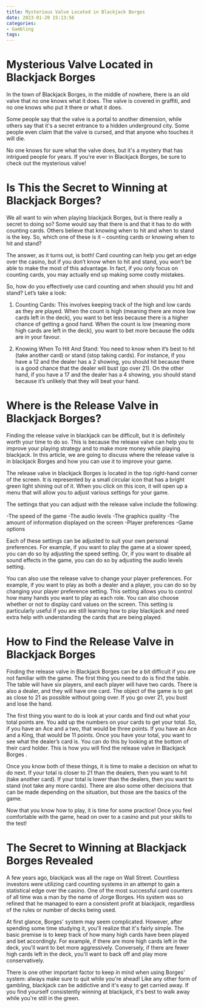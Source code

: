 ```yaml
---
title: Mysterious Valve Located in Blackjack Borges 
date: 2023-01-20 15:13:56
categories:
- Gambling
tags:
---
```



#  Mysterious Valve Located in Blackjack Borges 

In the town of Blackjack Borges, in the middle of nowhere, there is an old valve that no one knows what it does. The valve is covered in graffiti, and no one knows who put it there or what it does.

Some people say that the valve is a portal to another dimension, while others say that it's a secret entrance to a hidden underground city. Some people even claim that the valve is cursed, and that anyone who touches it will die.

No one knows for sure what the valve does, but it's a mystery that has intrigued people for years. If you're ever in Blackjack Borges, be sure to check out the mysterious valve!

#  Is This the Secret to Winning at Blackjack Borges? 

We all want to win when playing blackjack Borges, but is there really a secret to doing so? Some would say that there is and that it has to do with counting cards. Others believe that knowing when to hit and when to stand is the key. So, which one of these is it – counting cards or knowing when to hit and stand?

The answer, as it turns out, is both! Card counting can help you get an edge over the casino, but if you don’t know when to hit and stand, you won’t be able to make the most of this advantage. In fact, if you only focus on counting cards, you may actually end up making some costly mistakes.

So, how do you effectively use card counting and when should you hit and stand? Let’s take a look:

1) Counting Cards: This involves keeping track of the high and low cards as they are played. When the count is high (meaning there are more low cards left in the deck), you want to bet less because there is a higher chance of getting a good hand. When the count is low (meaning more high cards are left in the deck), you want to bet more because the odds are in your favour.

2) Knowing When To Hit And Stand: You need to know when it’s best to hit (take another card) or stand (stop taking cards). For instance, if you have a 12 and the dealer has a 2 showing, you should hit because there is a good chance that the dealer will bust (go over 21). On the other hand, if you have a 17 and the dealer has a 4 showing, you should stand because it’s unlikely that they will beat your hand.

#  Where is the Release Valve in Blackjack Borges? 

Finding the release valve in blackjack can be difficult, but it is definitely worth your time to do so. This is because the release valve can help you to improve your playing strategy and to make more money while playing blackjack. In this article, we are going to discuss where the release valve is in blackjack Borges and how you can use it to improve your game.

The release valve in blackjack Borges is located in the top right-hand corner of the screen. It is represented by a small circular icon that has a bright green light shining out of it. When you click on this icon, it will open up a menu that will allow you to adjust various settings for your game.

The settings that you can adjust with the release valve include the following:

-The speed of the game
-The audio levels
-The graphics quality
-The amount of information displayed on the screen
-Player preferences
-Game options


Each of these settings can be adjusted to suit your own personal preferences. For example, if you want to play the game at a slower speed, you can do so by adjusting the speed setting. Or, if you want to disable all sound effects in the game, you can do so by adjusting the audio levels setting.

You can also use the release valve to change your player preferences. For example, if you want to play as both a dealer and a player, you can do so by changing your player preference setting. This setting allows you to control how many hands you want to play as each role. You can also choose whether or not to display card values on the screen. This setting is particularly useful if you are still learning how to play blackjack and need extra help with understanding the cards that are being played.

#  How to Find the Release Valve in Blackjack Borges 

Finding the release valve in Blackjack Borges can be a bit difficult if you are not familiar with the game. The first thing you need to do is find the table. The table will have six players, and each player will have two cards. There is also a dealer, and they will have one card. The object of the game is to get as close to 21 as possible without going over. If you go over 21, you bust and lose the hand. 

The first thing you want to do is look at your cards and find out what your total points are. You add up the numbers on your cards to get your total. So, if you have an Ace and a two, that would be three points. If you have an Ace and a King, that would be 11 points. Once you have your total, you want to see what the dealer’s card is. You can do this by looking at the bottom of their card holder. This is how you will find the release valve in Blackjack Borges . 

Once you know both of these things, it is time to make a decision on what to do next. If your total is closer to 21 than the dealers, then you want to hit (take another card). If your total is lower than the dealers, then you want to stand (not take any more cards). There are also some other decisions that can be made depending on the situation, but those are the basics of the game. 

Now that you know how to play, it is time for some practice! Once you feel comfortable with the game, head on over to a casino and put your skills to the test!

#  The Secret to Winning at Blackjack Borges Revealed

A few years ago, blackjack was all the rage on Wall Street. Countless investors were utilizing card counting systems in an attempt to gain a statistical edge over the casino. One of the most successful card counters of all time was a man by the name of Jorge Borges. His system was so refined that he managed to earn a consistent profit at blackjack, regardless of the rules or number of decks being used.

At first glance, Borges' system may seem complicated. However, after spending some time studying it, you'll realize that it's fairly simple. The basic premise is to keep track of how many high cards have been played and bet accordingly. For example, if there are more high cards left in the deck, you'll want to bet more aggressively. Conversely, if there are fewer high cards left in the deck, you'll want to back off and play more conservatively.

There is one other important factor to keep in mind when using Borges' system: always make sure to quit while you're ahead! Like any other form of gambling, blackjack can be addictive and it's easy to get carried away. If you find yourself consistently winning at blackjack, it's best to walk away while you're still in the green.